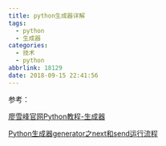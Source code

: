 ```yaml
---
title: python生成器详解
tags:
  - python
  - 生成器
categories:
  - 技术
  - python
abbrlink: 18129
date: 2018-09-15 22:41:56
---
```

参考：

[廖雪峰官网Python教程-生成器](https://www.liaoxuefeng.com/wiki/0014316089557264a6b348958f449949df42a6d3a2e542c000/0014317799226173f45ce40636141b6abc8424e12b5fb27000)


[Python生成器generator之next和send运行流程](https://blog.csdn.net/pfm685757/article/details/49924099
)

